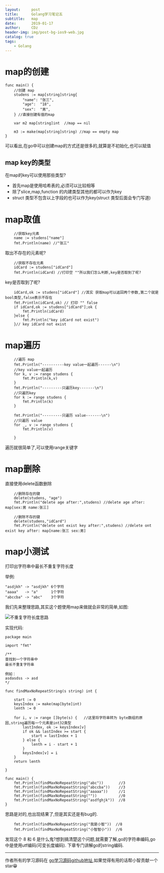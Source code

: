 ```yaml
---
layout:     post
title:      Golang学习笔记五
subtitle:   map
date:       2019-01-17
author:     CDz
header-img: img/post-bg-ios9-web.jpg
catalog: true
tags:
    - Golang
---
```


# map的创建
```
func main() {
    //创建 map
    studens := map[string]string{
        "name": "张三",
        "age":  "18",
        "sex":  "男",
    } //直接创建有值的map 

    var m2 map[string]int  //map == nil

    m3 := make(map[string]string) //map == empty map
}
```

可以看出,在go中可以创建map的方式还是很多的,就算是不初始化,也可以赋值

## map key的类型

在map的key可以使用那些类型?

- 首先map是使用哈希表的,必须可以比较相等
- 除了slice,map,function 的内建类型其他的都可以作为key
- struct 类型不包含以上字段的也可以作为key(struct 类型后面会专门写道)

# map取值

```
    //获取key元素
    name := studens["name"]
    fmt.Println(name) //"张三"
```

取出不存在的元素呢?
```
    //获取不存在元素
    idCard := studens["idCard"]
    fmt.Println(idCard) //打印空 ""所以我们怎么判断,key是否取到了呢?
```

key是否取到了呢?
```
    idCard,ok := studens["idCard"] //其实 获取map可以返回两个参数,第二个就是bool类型,false表示不存在
    fmt.Println(idCard,ok) // 打印 "" false
    if idCard,ok := studens["idCard"];ok {
        fmt.Println(idCard)
    }else {
        fmt.Println("key idCard not exist")
    }// key idCard not exist
```

# map遍历
```
    //遍历 map
    fmt.Println("----------key value一起遍历------\n")
    //key value一起遍历
    for k, v := range studens {
        fmt.Println(k,v)
    }
    fmt.Println("---------只遍历key-------\n")
    //只遍历key
    for k := range studens {
        fmt.Println(k)
    }

    fmt.Println("---------只遍历 value-------\n")
    //只遍历 value
    for _, v := range studens {
        fmt.Println(v)

    }
```

遍历就很简单了,可以使用range关键字

# map删除

直接使用delete函数删除
```
    //删除存在的键
    delete(studens, "age")
    fmt.Println("delete age after:",studens) //delete age after: map[sex:男 name:张三]

    //删除不存的键
    delete(studens,"idCard")
    fmt.Println("delete ont exist key after:",studens) //delete ont exist key after: map[name:张三 sex:男]
```

# map小测试
打印出字符串中最长不重复字符长度

举例:
```
"asdjkh" -> "asdjkh" 6个字符
"aaaa"   -> "a"      1个字符
"abccba" -> "abc"    3个字符
```

我们先来整理思路,其实这个题使用map来做就会非常的简单,如图:

![不重复字符长度思路](http://wx1.sinaimg.cn/large/63d77fe7gy1fz9oa3qxqbj20cb06yglr.jpg)

实现代码:
```
package main

import "fmt"

/**
查找到一个字符串中
最长不重复字符串

例如：
asdasdss -> asd
*/

func findMaxNoRepeatString(s string) int {

    start := 0
    keysIndex := make(map[byte]int)
    lenth := 0

    for i, v := range []byte(s) {   //这里将字符串转为 byte数组的原因,string遍历每一个元素是int32类型
        lastIndex, ok := keysIndex[v]
        if ok && lastIndex >= start {
            start = lastIndex + 1
        } else {
            lenth = i - start + 1
        }
        keysIndex[v] = i
    }
    return lenth

}

func main() {
    fmt.Println(findMaxNoRepeatString("abc"))       //3
    fmt.Println(findMaxNoRepeatString("abccba"))    //3
    fmt.Println(findMaxNoRepeatString("aaaaa"))     //1
    fmt.Println(findMaxNoRepeatString(""))          //0
    fmt.Println(findMaxNoRepeatString("asdfghjk"))  //8
}
```

思路是对的,也出现结果了,但是其实还是有bug的.

```
    fmt.Println(findMaxNoRepeatString("我是小智"))  //8
    fmt.Println(findMaxNoRepeatString("小智智小"))  //6
```
发现这个 8 和 6 是什么鬼?想到搞清楚这个问题,就需要了解,go的字符串编码,go中是使用utf编码(可变长度编码).
下章专门讲解go的string编码.

------
作者所有的学习源码在 [go学习源码github地址](https://github.com/CDz1129/golang-learn),如果觉得有用的话帮小智贡献一个star😁
